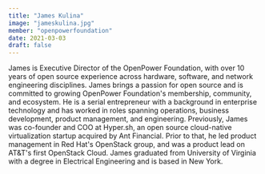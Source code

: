 ```yaml
---
title: "James Kulina"
image: "jameskulina.jpg"
member: "openpowerfoundation"
date: 2021-03-03
draft: false
---
```


James is Executive Director of the OpenPower Foundation, with over 10 years of open source experience across
hardware, software, and network engineering disciplines.
James brings a passion for open source and is committed to growing OpenPower Foundation's membership, community, and ecosystem.
He is a serial entrepreneur with a background in enterprise technology and has worked in roles spanning operations,
business development, product management, and engineering.
Previously, James was co-founder and COO at Hyper.sh, an open source cloud-native virtualization startup acquired by Ant Financial.
Prior to that, he led product management in Red Hat's OpenStack group, and was a product lead on AT&T's first OpenStack Cloud.
James graduated from University of Virginia with a degree in Electrical Engineering and is based in New York.
